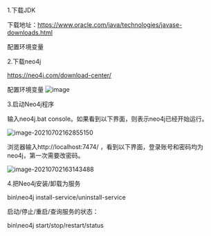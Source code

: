 1.下载JDK

下载地址：https://www.oracle.com/java/technologies/javase-downloads.html

配置环境变量

2.下载neo4j

https://neo4j.com/download-center/ 

配置环境变量
![image](https://user-images.githubusercontent.com/52813902/124247204-38b42d00-db54-11eb-859f-878f7cb26110.png)

3.启动Neo4j程序

输入neo4j.bat console。如果看到以下界面，则表示neo4j已经开始运行。

![image-20210702162855150](C:\Users\laoliang\AppData\Roaming\Typora\typora-user-images\image-20210702162855150.png)

浏览器输入http://localhost:7474/ ，看到以下界面，登录账号和密码均为neo4j，第一次需要改密码。

![image-20210702163143488](C:\Users\laoliang\AppData\Roaming\Typora\typora-user-images\image-20210702163143488.png)

4.把Neo4j安装/卸载为服务

bin\neo4j install-service/uninstall-service

启动/停止/重启/查询服务的状态：

bin\neo4j start/stop/restart/status



